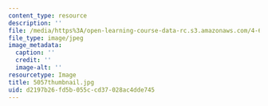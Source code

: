 ```yaml
---
content_type: resource
description: ''
file: /media/https%3A/open-learning-course-data-rc.s3.amazonaws.com/4-614-religious-architecture-and-islamic-cultures-fall-2002/d2197b26fd5b055ccd37028ac4dde745_5057thumbnail.jpg
file_type: image/jpeg
image_metadata:
  caption: ''
  credit: ''
  image-alt: ''
resourcetype: Image
title: 5057thumbnail.jpg
uid: d2197b26-fd5b-055c-cd37-028ac4dde745
---
```

